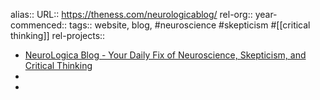 alias::
URL:: https://theness.com/neurologicablog/
rel-org::
year-commenced::
tags:: website, blog, #neuroscience #skepticism #[[critical thinking]] 
rel-projects::


- [NeuroLogica Blog - Your Daily Fix of Neuroscience, Skepticism, and Critical Thinking](https://theness.com/neurologicablog/)
-
-